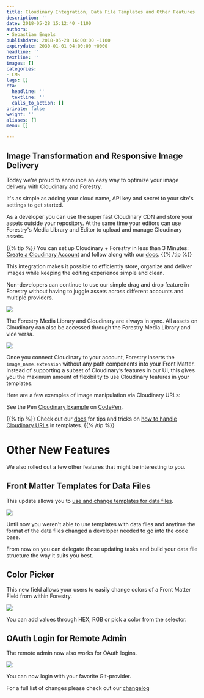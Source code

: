 ```yaml
---
title: Cloudinary Integration, Data File Templates and Other Features
description: ''
date: 2018-05-28 15:12:40 -1100
authors:
- Sebastian Engels
publishdate: 2018-05-28 16:00:00 -1100
expirydate: 2030-01-01 04:00:00 +0000
headline: ''
textline: ''
images: []
categories:
- CMS
tags: []
cta:
  headline: ''
  textline: ''
  calls_to_action: []
private: false
weight: ''
aliases: []
menu: []

---
```

## Image Transformation and Responsive Image Delivery

Today we're proud to announce an easy way to optimize your image delivery with Cloudinary and Forestry.

It's as simple as adding your cloud name, API key and secret to your site's settings to get started.

As a developer you can use the super fast Cloudinary CDN and store your assets outside your repository. At the same time your editors can use Forestry's Media Library and Editor to upload and manage Cloudinary assets.

{{% tip %}}
You can set up Cloudinary + Forestry in less than 3 Minutes: [Create a Cloudinary Account](https://cloudinary.com/) and follow along with our [docs](https://forestry.io/docs/media/cloudinary/).
{{% /tip %}}

This integration makes it possible to efficiently store, organize and deliver images while keeping the editing experience simple and clean.

Non-developers can continue to use our simple drag and drop feature in Forestry without having to juggle assets across different accounts and multiple providers.

![](http://res.cloudinary.com/dljtb0dbc/image/upload/v1527561785/drag_drop.gif)

The Forestry Media Library and Cloudinary are always in sync. All assets on Cloudinary can also be accessed through the Forestry Media Library and vice versa.

![](/uploads/2018/05/forestry_cloudinary.png)

Once you connect Cloudinary to your account, Forestry inserts the `image_name.extension` without any path components into your Front Matter. Instead of supporting a subset of Cloudinary’s features in our UI, this gives you the maximum amount of flexibility to use Cloudinary features in your templates.

Here are a few examples of image manipulation via Cloudinary URLs: <p data-height="400" data-theme-id="light" data-slug-hash="YvzVXX" data-default-tab="html,result" data-user="germoe" data-embed-version="2" data-pen-title="YvzVXX" class="codepen" html-proofer-ignore>See the Pen <a href="https://codepen.io/germoe/pen/YvzVXX/">Cloudinary Example</a> on <a href="https://codepen.io">CodePen</a>.</p><script async src="https://static.codepen.io/assets/embed/ei.js"></script><p>

{{% tip %}}
Check out our [docs](https://forestry.io/docs/media/cloudinary/#using-cloudinary-images) for tips and tricks on [how to handle Cloudinary URLs](https://forestry.io/docs/media/cloudinary/#using-cloudinary-images) in templates.
{{% /tip %}}

# Other New Features

We also rolled out a few other features that might be interesting to you.

## Front Matter Templates for Data Files

This update allows you to [use and change templates for data files](https://forestry.io/docs/editing/data-files/#customizing-fields).

![](/uploads/2018/05/template-for-data-files.png)

Until now you weren't able to use templates with data files and anytime the format of the data files changed a developer needed to go into the code base.

From now on you can delegate those updating tasks and build your data file structure the way it suits you best.

## Color Picker

This new field allows your users to easily change colors of a Front Matter Field from within Forestry.

![](/uploads/2018/05/color_picker.png)

You can add values through HEX, RGB or pick a color from the selector.

## OAuth Login for Remote Admin

The remote admin now also works for OAuth logins.

![](/uploads/2018/05/oauth-admin.png)

You can now login with your favorite Git-provider.

For a full list of changes please check out our [changelog](https://forestry.io/docs/changelog/2018-5-28-changelog/)